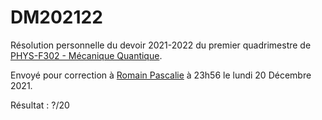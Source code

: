# DM202122

Résolution personnelle du devoir 2021-2022 du premier quadrimestre de [PHYS-F302 - Mécanique Quantique](https://www.ulb.be/fr/programme/phys-f302).

Envoyé pour correction à [Romain Pascalie](romain.pascalie@ulb.be) à 23h56 le lundi 20 Décembre 2021.

Résultat : ?/20